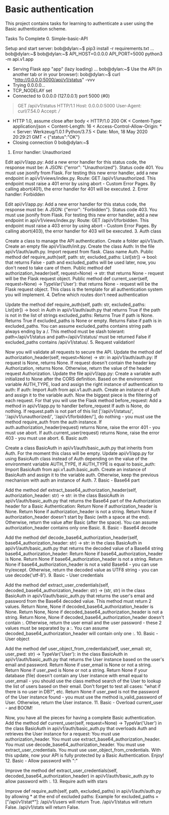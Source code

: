 <h1>Basic authentication</h1>
This project contains tasks for learning to authenticate a user using the Basic authentication scheme.

Tasks To Complete
 0. Simple-basic-API

Setup and start server:
bob@dylan:~$ pip3 install -r requirements.txt
...
bob@dylan:~$
bob@dylan:~$ API_HOST=0.0.0.0 API_PORT=5000 python3 -m api.v1.app
 * Serving Flask app "app" (lazy loading)
...
bob@dylan:~$
Use the API (in another tab or in your browser):
bob@dylan:~$ curl "http://0.0.0.0:5000/api/v1/status" -vvv
*   Trying 0.0.0.0...
* TCP_NODELAY set
* Connected to 0.0.0.0 (127.0.0.1) port 5000 (#0)
> GET /api/v1/status HTTP/1.1
> Host: 0.0.0.0:5000
> User-Agent: curl/7.54.0
> Accept: */*
>
* HTTP 1.0, assume close after body
< HTTP/1.0 200 OK
< Content-Type: application/json
< Content-Length: 16
< Access-Control-Allow-Origin: *
< Server: Werkzeug/1.0.1 Python/3.7.5
< Date: Mon, 18 May 2020 20:29:21 GMT
<
{"status":"OK"}
* Closing connection 0
bob@dylan:~$
 1. Error handler: Unauthorized

Edit api/v1/app.py:
Add a new error handler for this status code, the response must be:
A JSON: {"error": "Unauthorized"}.
Status code 401.
You must use jsonify from Flask.
For testing this new error handler, add a new endpoint in api/v1/views/index.py.
Route: GET /api/v1/unauthorized.
This endpoint must raise a 401 error by using abort - Custom Error Pages.
By calling abort(401), the error handler for 401 will be executed.
 2. Error handler: Forbidden

Edit api/v1/app.py:
Add a new error handler for this status code, the response must be:
A JSON: {"error": "Forbidden"}.
Status code 403.
You must use jsonify from Flask.
For testing this new error handler, add a new endpoint in api/v1/views/index.py:
Route: GET /api/v1/forbidden.
This endpoint must raise a 403 error by using abort - Custom Error Pages.
By calling abort(403), the error handler for 403 will be executed.
 3. Auth class

Create a class to manage the API authentication.
Create a folder api/v1/auth.
Create an empty file api/v1/auth/init.py.
Create the class Auth:
In the file api/v1/auth/auth.py.
Import request from flask.
Class name Auth.
Public method def require_auth(self, path: str, excluded_paths: List[str]) -> bool: that returns False - path and excluded_paths will be used later, now, you don't need to take care of them.
Public method def authorization_header(self, request=None) -> str: that returns None - request will be the Flask request object.
Public method def current_user(self, request=None) -> TypeVar('User'): that returns None - request will be the Flask request object.
This class is the template for all authentication system you will implement.
 4. Define which routes don't need authentication

Update the method def require_auth(self, path: str, excluded_paths: List[str]) -> bool: in Auth in api/v1/auth/auth.py that returns True if the path is not in the list of strings excluded_paths:
Returns True if path is None.
Returns True if excluded_paths is None or empty.
Returns False if path is in excluded_paths.
You can assume excluded_paths contains string path always ending by a /.
This method must be slash tolerant: path=/api/v1/status and path=/api/v1/status/ must be returned False if excluded_paths contains /api/v1/status/.
 5. Request validation!

Now you will validate all requests to secure the API.
Update the method def authorization_header(self, request=None) -> str: in api/v1/auth/auth.py:
If request is None, returns None.
If request doesn't contain the header key Authorization, returns None.
Otherwise, return the value of the header request Authorization.
Update the file api/v1/app.py:
Create a variable auth initialized to None after the CORS definition.
Based on the environment variable AUTH_TYPE, load and assign the right instance of authentication to auth:
If auth:
Import Auth from api.v1.auth.auth.
Create an instance of Auth and assign it to the variable auth.
Now the biggest piece is the filtering of each request. For that you will use the Flask method before_request:
Add a method in api/v1/app.py to handler before_request
If auth is None, do nothing.
If request.path is not part of this list ['/api/v1/status/', '/api/v1/unauthorized/', '/api/v1/forbidden/'], do nothing - you must use the method require_auth from the auth instance.
If auth.authorization_header(request) returns None, raise the error 401 - you must use abort.
If auth.current_user(request) returns None, raise the error 403 - you must use abort.
 6. Basic auth

Create a class BasicAuth in api/v1/auth/basic_auth.py that inherits from Auth. For the moment this class will be empty.
Update api/v1/app.py for using BasicAuth class instead of Auth depending on the value of the environment variable AUTH_TYPE, If AUTH_TYPE is equal to basic_auth:
Import BasicAuth from api.v1.auth.basic_auth.
Create an instance of BasicAuth and assign it to the variable auth.
Otherwise, keep the previous mechanism with auth an instance of Auth.
 7. Basic - Base64 part

Add the method def extract_base64_authorization_header(self, authorization_header: str) -> str: in the class BasicAuth in api/v1/auth/basic_auth.py that returns the Base64 part of the Authorization header for a Basic Authentication:
Return None if authorization_header is None.
Return None if authorization_header is not a string.
Return None if authorization_header doesn't start by Basic (with a space at the end).
Otherwise, return the value after Basic (after the space).
You can assume authorization_header contains only one Basic.
 8. Basic - Base64 decode

Add the method def decode_base64_authorization_header(self, base64_authorization_header: str) -> str: in the class BasicAuth in api/v1/auth/basic_auth.py that returns the decoded value of a Base64 string base64_authorization_header:
Return None if base64_authorization_header is None.
Return None if base64_authorization_header is not a string.
Return None if base64_authorization_header is not a valid Base64 - you can use try/except.
Otherwise, return the decoded value as UTF8 string - you can use decode('utf-8').
 9. Basic - User credentials

Add the method def extract_user_credentials(self, decoded_base64_authorization_header: str) -> (str, str) in the class BasicAuth in api/v1/auth/basic_auth.py that returns the user's email and password from the Base64 decoded value.
This method must return 2 values.
Return None, None if decoded_base64_authorization_header is None.
Return None, None if decoded_base64_authorization_header is not a string.
Return None, None if decoded_base64_authorization_header doesn't contain :.
Otherwise, return the user email and the user password - these 2 values must be separated by a :.
You can assume decoded_base64_authorization_header will contain only one :.
 10. Basic - User object

Add the method def user_object_from_credentials(self, user_email: str, user_pwd: str) -> TypeVar('User'): in the class BasicAuth in api/v1/auth/basic_auth.py that returns the User instance based on the user's email and password.
Return None if user_email is None or not a string.
Return None if user_pwd is None or not a string.
Return None if your database (file) doesn't contain any User instance with email equal to user_email - you should use the class method search of the User to lookup the list of users based on their email. Don't forget to test all cases: "what if there is no user in DB?", etc.
Return None if user_pwd is not the password of the User instance found - you must use the method is_valid_password of User.
Otherwise, return the User instance.
 11. Basic - Overload current_user - and BOOM!

Now, you have all the pieces for having a complete Basic authentication.
Add the method def current_user(self, request=None) -> TypeVar('User') in the class BasicAuth in api/v1/auth/basic_auth.py that overloads Auth and retrieves the User instance for a request:
You must use authorization_header.
You must use extract_base64_authorization_header.
You must use decode_base64_authorization_header.
You must use extract_user_credentials.
You must use user_object_from_credentials.
With this update, now your API is fully protected by a Basic Authentication. Enjoy!
 12. Basic - Allow password with ":"

Improve the method def extract_user_credentials(self, decoded_base64_authorization_header) in api/v1/auth/basic_auth.py to allow password with :.
 13. Require auth with stars

Improve def require_auth(self, path, excluded_paths) in api/v1/auth/auth.py by allowing * at the end of excluded paths:
Example for excluded_paths = ["/api/v1/stat*"]:
/api/v1/users will return True.
/api/v1/status will return False.
/api/v1/stats will return False.
